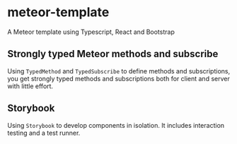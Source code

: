# meteor-template

A Meteor template using Typescript, React and Bootstrap

## Strongly typed Meteor methods and subscribe

Using `TypedMethod` and `TypedSubscribe` to define methods and subscriptions, you get strongly typed methods and subscriptions both for client and server with little effort.

## Storybook

Using `Storybook` to develop components in isolation. It includes interaction testing and a test runner.

